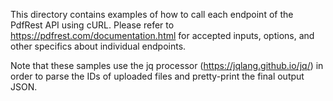 This directory contains examples of how to call each endpoint of the
PdfRest API using cURL. Please refer to https://pdfrest.com/documentation.html
for accepted inputs, options, and other specifics about individual endpoints.

Note that these samples use the jq processor (https://jqlang.github.io/jq/) in
order to parse the IDs of uploaded files and pretty-print the final output
JSON.
